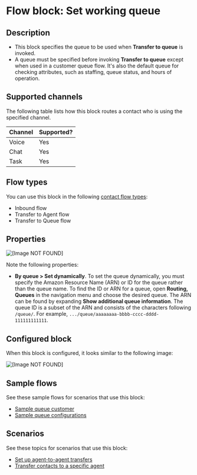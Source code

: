 # Flow block: Set working queue<a name="set-working-queue"></a>

## Description<a name="set-working-queue-description"></a>
+ This block specifies the queue to be used when **Transfer to queue** is invoked\.
+ A queue must be specified before invoking **Transfer to queue** except when used in a customer queue flow\. It's also the default queue for checking attributes, such as staffing, queue status, and hours of operation\.

## Supported channels<a name="set-working-queue-channels"></a>

The following table lists how this block routes a contact who is using the specified channel\. 


| Channel | Supported? | 
| --- | --- | 
| Voice | Yes | 
| Chat | Yes | 
| Task | Yes | 

## Flow types<a name="set-working-queue-types"></a>

You can use this block in the following [contact flow types](create-contact-flow.md#contact-flow-types):
+ Inbound flow
+ Transfer to Agent flow
+ Transfer to Queue flow

## Properties<a name="set-working-queue-properties"></a>

![\[Image NOT FOUND\]](http://docs.aws.amazon.com/connect/latest/adminguide/images/set-working-queue-properties.png)

Note the following properties:
+ **By queue > Set dynamically**\. To set the queue dynamically, you must specify the Amazon Resource Name \(ARN\) or ID for the queue rather than the queue name\. To find the ID or ARN for a queue, open **Routing, Queues** in the navigation menu and choose the desired queue. The ARN can be found by expanding **Show additional queue information**. The queue ID is a subset of the ARN and consists of the characters following  `/queue/`. For example, `.../queue/aaaaaaaa-bbbb-cccc-dddd-111111111111`\.

## Configured block<a name="set-working-queue-configured"></a>

When this block is configured, it looks similar to the following image:

![\[Image NOT FOUND\]](http://docs.aws.amazon.com/connect/latest/adminguide/images/set-working-queue-configured.png)

## Sample flows<a name="set-working-queue-samples"></a>

See these sample flows for scenarios that use this block:
+ [Sample queue customer](sample-queue-customer.md)
+ [Sample queue configurations](sample-queue-configurations.md)

## Scenarios<a name="set-working-queue-scenarios"></a>

See these topics for scenarios that use this block:
+ [Set up agent\-to\-agent transfers](setup-agent-to-agent-transfers.md)
+ [Transfer contacts to a specific agent](transfer-to-agent.md)
